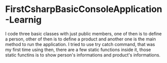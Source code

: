 # FirstCsharpBasicConsoleApplication-Learnig
I code three basic classes with just public members, one of then is to define a person, other of then is to define a product and another one is the main method to run the application. I tried to use try catch command, that was my first time using then, there are a few static functions inside it, those static functins is to show person's informations and product's informations.  
